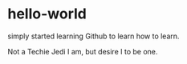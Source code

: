 # hello-world
simply started learning Github to learn how to learn.

Not a Techie Jedi I am, but desire I to be one.

